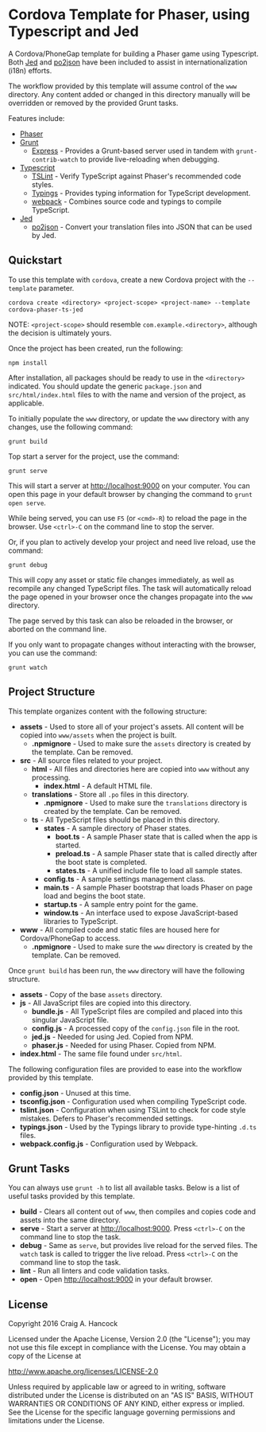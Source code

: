 # Cordova Template for Phaser, using Typescript and Jed
A Cordova/PhoneGap template for building a Phaser game using Typescript.  Both [Jed](https://slexaxton.github.io/Jed/) and [po2json](https://github.com/mikeedwards/po2json) have been included to assist in internationalization (i18n) efforts.

The workflow provided by this template will assume control of the `www` directory.  Any content added or changed in this directory manually will be overridden or removed by the provided Grunt tasks.

Features include:
* [Phaser](http://phaser.io/) 
* [Grunt](http://gruntjs.com/)
  * [Express](https://github.com/blai/grunt-express) - Provides a Grunt-based server used in tandem with `grunt-contrib-watch` to provide live-reloading when debugging.
* [Typescript](https://www.typescriptlang.org/)
  * [TSLint](https://palantir.github.io/tslint/) - Verify TypeScript against Phaser's recommended code styles.
  * [Typings](https://www.npmjs.com/package/typings) - Provides typing information for TypeScript development.
  * [webpack](https://webpack.js.org/) - Combines source code and typings to compile TypeScript.
* [Jed](https://slexaxton.github.io/Jed/)
  * [po2json](https://github.com/mikeedwards/po2json) - Convert your translation files into JSON that can be used by Jed.

## Quickstart
To use this template with `cordova`, create a new Cordova project with the `--template` parameter.

```
cordova create <directory> <project-scope> <project-name> --template cordova-phaser-ts-jed 
```

NOTE: `<project-scope>` should resemble `com.example.<directory>`, although the decision is ultimately yours.

Once the project has been created, run the following:

```
npm install
```

After installation, all packages should be ready to use in the `<directory>` indicated.  You should update the generic `package.json` and `src/html/index.html` files to with the name and version of the project, as applicable.

To initially populate the `www` directory, or update the `www` directory with any changes, use the following command:

```
grunt build
```

Top start a server for the project, use the command:

```
grunt serve
```

This will start a server at [http://localhost:9000](http://localhost:9000) on your computer.  You can open this page in your default browser by changing the command to `grunt open serve`.

While being served, you can use `F5` (or `<cmd>-R`) to reload the page in the browser.  Use `<ctrl>-C` on the command line to stop the server.

Or, if you plan to actively develop your project and need live reload, use the command:

```
grunt debug
```

This will copy any asset or static file changes immediately, as well as recompile any changed TypeScript files.  The task will automatically reload the page opened in your browser once the changes propagate into the `www` directory.

The page served by this task can also be reloaded in the browser, or aborted on the command line.

If you only want to propagate changes without interacting with the browser, you can use the command:

```
grunt watch
```

## Project Structure
This template organizes content with the following structure:

- **assets** - Used to store all of your project's assets.  All content will be copied into `www/assets` when the project is built.
  - **.npmignore** - Used to make sure the `assets` directory is created by the template.  Can be removed.
- **src** - All source files related to your project.
  - **html** - All files and directories here are copied into `www` without any processing.
    - **index.html** - A default HTML file.
  - **translations** - Store all `.po` files in this directory.
    - **.npmignore** - Used to make sure the `translations` directory is created by the template.  Can be removed.
  - **ts** - All TypeScript files should be placed in this directory.
    - **states** - A sample directory of Phaser states.
      - **boot.ts** - A sample Phaser state that is called when the app is started.
      - **preload.ts** - A sample Phaser state that is called directly after the boot state is completed.
      - **states.ts** - A unified include file to load all sample states.
    - **config.ts** - A sample settings management class. 
    - **main.ts** - A sample Phaser bootstrap that loads Phaser on page load and begins the boot state.
    - **startup.ts** - A sample entry point for the game.
    - **window.ts** - An interface used to expose JavaScript-based libraries to TypeScript. 
- **www** - All compiled code and static files are housed here for Cordova/PhoneGap to access.
  - **.npmignore** - Used to make sure the `www` directory is created by the template.  Can be removed.

Once `grunt build` has been run, the `www` directory will have the following structure.
 
- **assets** - Copy of the base `assets` directory.
- **js** - All JavaScript files are copied into this directory.
  - **bundle.js** - All TypeScript files are compiled and placed into this singular JavaScript file.
  - **config.js** - A processed copy of the `config.json` file in the root.
  - **jed.js** - Needed for using Jed.  Copied from NPM.
  - **phaser.js** - Needed for using Phaser.  Copied from NPM.
- **index.html** - The same file found under `src/html`.

The following configuration files are provided to ease into the workflow provided by this template.

- **config.json** - Unused at this time.
- **tsconfig.json** - Configuration used when compiling TypeScript code.
- **tslint.json** - Configuration when using TSLint to check for code style mistakes.  Defers to Phaser's recommended settings.
- **typings.json** - Used by the Typings library to provide type-hinting `.d.ts` files.
- **webpack.config.js** - Configuration used by Webpack.

## Grunt Tasks
You can always use `grunt -h` to list all available tasks.  Below is a list of useful tasks provided by this template.

- **build** - Clears all content out of `www`, then compiles and copies code and assets into the same directory.
- **serve** - Start a server at [http://localhost:9000](http://localhost:9000).  Press `<ctrl>-C` on the command line to stop the task.
- **debug** - Same as `serve`, but provides live reload for the served files. The `watch` task is called to trigger the live reload.  Press `<ctrl>-C` on the command line to stop the task.
- **lint** - Run all linters and code validation tasks.
- **open** - Open [http://localhost:9000](http://localhost:9000) in your default browser.

## License
Copyright 2016 Craig A. Hancock

Licensed under the Apache License, Version 2.0 (the "License");
you may not use this file except in compliance with the License.
You may obtain a copy of the License at

 http://www.apache.org/licenses/LICENSE-2.0

Unless required by applicable law or agreed to in writing, software
distributed under the License is distributed on an "AS IS" BASIS,
WITHOUT WARRANTIES OR CONDITIONS OF ANY KIND, either express or implied.
See the License for the specific language governing permissions and
limitations under the License.
